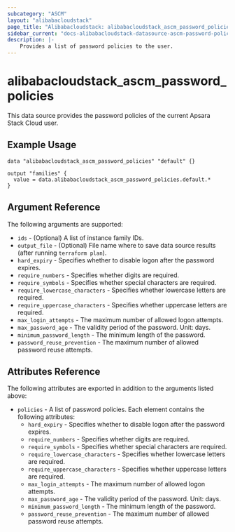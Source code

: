 ```yaml
---
subcategory: "ASCM"
layout: "alibabacloudstack"
page_title: "Alibabacloudstack: alibabacloudstack_ascm_password_policies"
sidebar_current: "docs-alibabacloudstack-datasource-ascm-password-policies"
description: |-
    Provides a list of password policies to the user.
---
```


# alibabacloudstack\_ascm_password_policies

This data source provides the password policies of the current Apsara Stack Cloud user.

## Example Usage

```
data "alibabacloudstack_ascm_password_policies" "default" {}

output "families" {
  value = data.alibabacloudstack_ascm_password_policies.default.*
}
```

## Argument Reference

The following arguments are supported:

* `ids` - (Optional) A list of instance family IDs.
* `output_file` - (Optional) File name where to save data source results (after running `terraform plan`).
* `hard_expiry` - Specifies whether to disable logon after the password expires.
* `require_numbers` - Specifies whether digits are required.
* `require_symbols` - Specifies whether special characters are required.
* `require_lowercase_characters` - Specifies whether lowercase letters are required.
* `require_uppercase_characters` - Specifies whether uppercase letters are required.
* `max_login_attempts` - The maximum number of allowed logon attempts.
* `max_password_age` - The validity period of the password. Unit: days.
* `minimum_password_length` - The minimum length of the password.
* `password_reuse_prevention` - The maximum number of allowed password reuse attempts.
    
## Attributes Reference

The following attributes are exported in addition to the arguments listed above:

* `policies` - A list of password policies. Each element contains the following attributes:
  * `hard_expiry` - Specifies whether to disable logon after the password expires.
  * `require_numbers` - Specifies whether digits are required.
  * `require_symbols` - Specifies whether special characters are required.
  * `require_lowercase_characters` - Specifies whether lowercase letters are required.
  * `require_uppercase_characters` - Specifies whether uppercase letters are required.
  * `max_login_attempts` - The maximum number of allowed logon attempts.
  * `max_password_age` - The validity period of the password. Unit: days.
  * `minimum_password_length` - The minimum length of the password.
  * `password_reuse_prevention` - The maximum number of allowed password reuse attempts.
